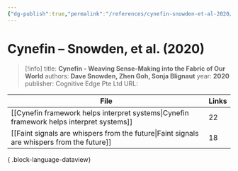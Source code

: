 ```yaml
---
{"dg-publish":true,"permalink":"/references/cynefin-snowden-et-al-2020/"}
---
```



# Cynefin – Snowden, et al. (2020)

> [!info]
> title: **Cynefin - Weaving Sense-Making into the Fabric of Our World**
> authors: **Dave Snowden, Zhen Goh, Sonja Blignaut**
> year: **2020**
> publisher: Cognitive Edge Pte Ltd
> URL: 


| File                                                                                          | Links |
| --------------------------------------------------------------------------------------------- | ----- |
| [[Cynefin framework helps interpret systems\|Cynefin framework helps interpret systems]]   | 22    |
| [[Faint signals are whispers from the future\|Faint signals are whispers from the future]] | 18    |

{ .block-language-dataview}
